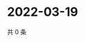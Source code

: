 # 2022-03-19

共 0 条

<!-- BEGIN WEIBO -->
<!-- 最后更新时间 Sat Mar 19 2022 08:58:38 GMT+0800 (China Standard Time) -->

<!-- END WEIBO -->
